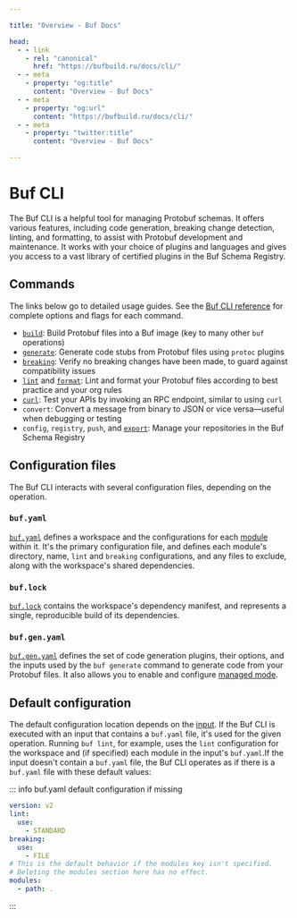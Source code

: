 ```yaml
---

title: "Overview - Buf Docs"

head:
  - - link
    - rel: "canonical"
      href: "https://bufbuild.ru/docs/cli/"
  - - meta
    - property: "og:title"
      content: "Overview - Buf Docs"
  - - meta
    - property: "og:url"
      content: "https://bufbuild.ru/docs/cli/"
  - - meta
    - property: "twitter:title"
      content: "Overview - Buf Docs"

---
```


# Buf CLI

The Buf CLI is a helpful tool for managing Protobuf schemas. It offers various features, including code generation, breaking change detection, linting, and formatting, to assist with Protobuf development and maintenance. It works with your choice of plugins and languages and gives you access to a vast library of certified plugins in the Buf Schema Registry.

## Commands

The links below go to detailed usage guides. See the [Buf CLI reference](../reference/cli/buf/) for complete options and flags for each command.

- [`build`](../build/overview/): Build Protobuf files into a Buf image (key to many other `buf` operations)
- [`generate`](../generate/overview/): Generate code stubs from Protobuf files using `protoc` plugins
- [`breaking`](../breaking/overview/): Verify no breaking changes have been made, to guard against compatibility issues
- [`lint`](../lint/overview/) and [`format`](../format/style/): Lint and format your Protobuf files according to best practice and your org rules
- [`curl`](../curl/usage/): Test your APIs by invoking an RPC endpoint, similar to using `curl`
- `convert`: Convert a message from binary to JSON or vice versa—useful when debugging or testing
- `config`, `registry`, `push`, and [`export`](../bsr/module/export/): Manage your repositories in the Buf Schema Registry

## Configuration files

The Buf CLI interacts with several configuration files, depending on the operation.

### `buf.yaml`

[`buf.yaml`](../configuration/v2/buf-yaml/) defines a workspace and the configurations for each [module](modules-workspaces/) within it. It's the primary configuration file, and defines each module's directory, name, `lint` and `breaking` configurations, and any files to exclude, along with the workspace's shared dependencies.

### `buf.lock`

[`buf.lock`](../configuration/v2/buf-lock/) contains the workspace's dependency manifest, and represents a single, reproducible build of its dependencies.

### `buf.gen.yaml`

[`buf.gen.yaml`](../configuration/v2/buf-gen-yaml/) defines the set of code generation plugins, their options, and the inputs used by the `buf generate` command to generate code from your Protobuf files. It also allows you to enable and configure [managed mode](../generate/managed-mode/).

## Default configuration

The default configuration location depends on the [input](../reference/inputs/). If the Buf CLI is executed with an input that contains a `buf.yaml` file, it's used for the given operation. Running `buf lint`, for example, uses the `lint` configuration for the workspace and (if specified) each module in the input's `buf.yaml`.If the input doesn't contain a `buf.yaml` file, the Buf CLI operates as if there is a `buf.yaml` file with these default values:

::: info buf.yaml default configuration if missing

```yaml
version: v2
lint:
  use:
    - STANDARD
breaking:
  use:
    - FILE
# This is the default behavior if the modules key isn't specified.
# Deleting the modules section here has no effect.
modules:
  - path: .
```

:::
